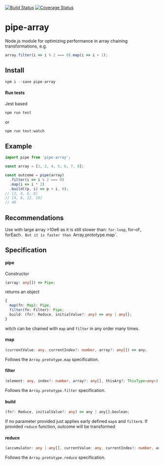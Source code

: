 [![Build Status](https://travis-ci.org/abproject/pipe-array.svg?branch=master)](https://travis-ci.org/abproject/pipe-array)
[![Coverage Status](https://coveralls.io/repos/github/abproject/pipe-array/badge.svg?branch=master)](https://coveralls.io/github/abproject/pipe-array?branch=master)
# pipe-array
Node.js module for optimizing performance in array chaining transformations, e.g.
```javascript
array.filter(i => i % 2 === 0).map(i => i + 1);
```

## Install
```javascript
npm i --save pipe-array
```
#### Run tests
Jest based
```javascript
npm run test
```
or
```javascript
npm run test:watch

```
## Example
```javascript
import pipe from 'pipe-array';

const array = [1, 2, 4, 5, 6, 7, 8];

const outcome = pipe(array)
  .filter(i => i % 2 === 0)
  .map(i => i * 2)
  .build((p, i) => p + i, 0);
// [2, 4, 6, 8]
// [4, 8, 12, 16]
// 40
```

## Recommendations
Use with large array >10e6 as it is still slower than: `for-loop`, for-of`, `forEach`. But it is faster than `Array.prototype.map`.

## Specification
#### pipe
Constructor
```typescript
(array: any[]) => Pipe;
```
returns an object
```typescript
{
  map(fn: Map): Pipe,
  filter(fn: Filter): Pipe;
  build: (fn?: Reduce, initialValue?: any) => any | any[];
}
```
witch can be chained with `map` and `filter` in any order many times.
#### map
```typescript
(currentValue: any, currentIndex?: number, array?: any[]) => any;
```
Follows the `Array.prototype.map` specification.
#### filter
```typescript
(element: any, index?: number, array?: any[], thisArg?: ThisType<any>) => boolean;
```
Follows the `Array.prototype.filter` specification.
#### build
```typescript
(fn?: Reduce, initialValue?: any) => any | any[];boolean;
```
If no parameter provided just applies early defined `map`s and `filter`s.
If provided `reduce` function, outcome will be transformed

#### reduce
```typescript
(accumulator: any | any[], currentValue: any, currentIndex?: number, array?: any[])
```
Follows the `Array.prototype.reduce` specification.
